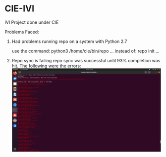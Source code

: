 # CIE-IVI
IVI Project done under CIE

Problems Faced:
1. Had problems running repo on a system with Python 2.7
    
    use the command:
      python3 /home/cie/bin/repo ...
    instead of:
      repo init ...
   
3. Repo sync is failing
   repo sync was successful until 93% completion was hit.
   The following were the errors:
   ![image description](Screenshot%20from%202024-01-29%2015-49-07.png)
